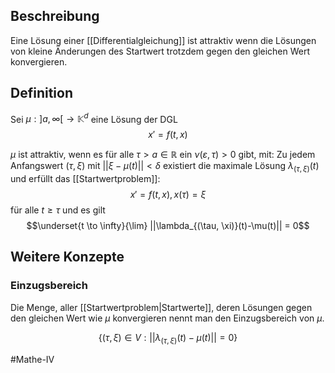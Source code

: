 ## Beschreibung
Eine Lösung einer [[Differentialgleichung]] ist attraktiv wenn die Lösungen von kleine Änderungen des Startwert trotzdem gegen den gleichen Wert konvergieren.

## Definition
Sei $\mu: ]a, \infty[ \to \mathbb{K}^d$ eine Lösung der DGL
$$x' = f(t, x)$$

$\mu$ ist attraktiv, wenn es für alle $\tau>a \in \mathbb{R}$ ein $\nu(\varepsilon, \tau)>0$ gibt, mit:
Zu jedem Anfangswert $(\tau, \xi)$ mit $||\xi-\mu(t)||<\delta$ existiert die maximale Lösung $\lambda_{(\tau, \xi)}(t)$ und erfüllt das [[Startwertproblem]]:
$$x' = f(t, x), x(\tau) = \xi$$ für alle $t\geq\tau$ und es gilt
$$\underset{t \to \infty}{\lim} ||\lambda_{(\tau, \xi)}(t)-\mu(t)|| = 0$$

## Weitere Konzepte
### Einzugsbereich
Die Menge, aller [[Startwertproblem|Startwerte]], deren Lösungen gegen den gleichen Wert wie $\mu$ konvergieren nennt man den Einzugsbereich von $\mu$.

$$\{(\tau, \xi)\in V : ||\lambda_{(\tau, \xi)}(t)-\mu(t)|| = 0\}$$

#Mathe-IV 